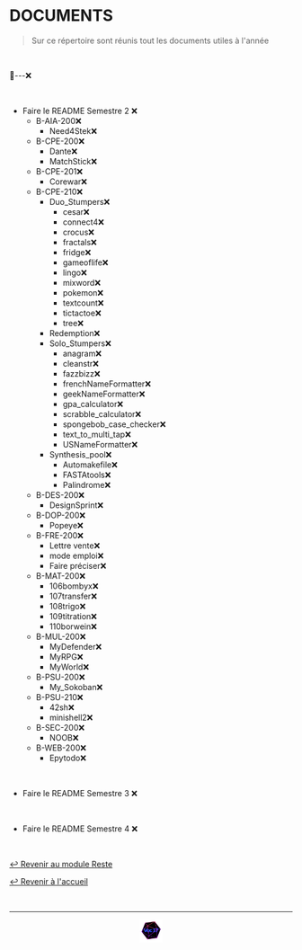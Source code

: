 # DOCUMENTS

>Sur ce répertoire sont réunis tout les documents utiles à l'année

<br>

📂---❌

<br>

- Faire le README Semestre 2 ❌
  - B-AIA-200❌
    - Need4Stek❌
  - B-CPE-200❌
    - Dante❌
    - MatchStick❌
  - B-CPE-201❌
    - Corewar❌
  - B-CPE-210❌
    - Duo_Stumpers❌
      - cesar❌
      - connect4❌
      - crocus❌
      - fractals❌
      - fridge❌
      - gameoflife❌
      - lingo❌
      - mixword❌
      - pokemon❌
      - textcount❌
      - tictactoe❌
      - tree❌
    - Redemption❌
    - Solo_Stumpers❌
      - anagram❌
      - cleanstr❌
      - fazzbizz❌
      - frenchNameFormatter❌
      - geekNameFormatter❌
      - gpa_calculator❌
      - scrabble_calculator❌
      - spongebob_case_checker❌
      - text_to_multi_tap❌
      - USNameFormatter❌
    - Synthesis_pool❌
      - Automakefile❌
      - FASTAtools❌
      - Palindrome❌
  - B-DES-200❌
      - DesignSprint❌
  - B-DOP-200❌
    - Popeye❌
  - B-FRE-200❌
    - Lettre vente❌
    - mode emploi❌
    - Faire préciser❌
  - B-MAT-200❌
    - 106bombyx❌
    - 107transfer❌
    - 108trigo❌
    - 109titration❌
    - 110borwein❌
  - B-MUL-200❌
    - MyDefender❌
    - MyRPG❌
    - MyWorld❌
  - B-PSU-200❌
    - My_Sokoban❌
  - B-PSU-210❌
    - 42sh❌
    - minishell2❌
  - B-SEC-200❌
    - NOOB❌
  - B-WEB-200❌
    - Epytodo❌

<br>

- Faire le README Semestre 3 ❌

<br>

- Faire le README Semestre 4 ❌

<br>

[↩️ Revenir au module Reste](https://github.com/Studio-17/Epitech-Subjects/tree/main/Reste)

[↩️ Revenir à l'accueil](https://github.com/Studio-17/Epitech-Subjects)

<br>

---

<div align="center">

<a href="https://github.com/Studio-17" target="_blank"><img src="../../voc17.gif" width="40"></a>

</div>